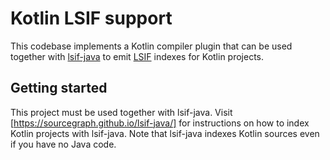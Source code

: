 # Kotlin LSIF support

This codebase implements a Kotlin compiler plugin that can be used together with
[lsif-java](https://sourcegraph.github.io/lsif-java) to emit
[LSIF](https://lsif.dev) indexes for Kotlin projects.

## Getting started

This project must be used together with lsif-java. Visit
[https://sourcegraph.github.io/lsif-java/] for instructions on how to index
Kotlin projects with lsif-java. Note that lsif-java indexes Kotlin sources even
if you have no Java code.
